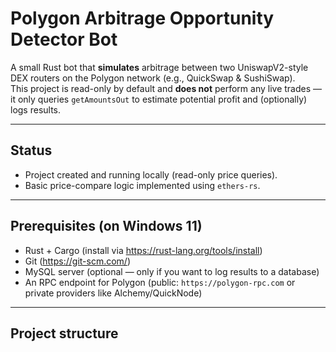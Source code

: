 # Polygon Arbitrage Opportunity Detector Bot

A small Rust bot that **simulates** arbitrage between two UniswapV2-style DEX routers on the Polygon network (e.g., QuickSwap & SushiSwap).  
This project is read-only by default and **does not** perform any live trades — it only queries `getAmountsOut` to estimate potential profit and (optionally) logs results.

---

## Status
- Project created and running locally (read-only price queries).
- Basic price-compare logic implemented using `ethers-rs`.

---

## Prerequisites (on Windows 11)
- Rust + Cargo (install via https://rust-lang.org/tools/install)
- Git (https://git-scm.com/)
- MySQL server (optional — only if you want to log results to a database)
- An RPC endpoint for Polygon (public: `https://polygon-rpc.com` or private providers like Alchemy/QuickNode)

---

## Project structure
